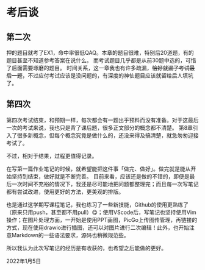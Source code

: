 # 考后谈

## 第二次

押的题目就考了EX1，命中率很低QAQ。本章的题目很难，特别后20道题，有的题目甚至不知道参考答案在说什么。
而考试题目几乎都是从前30题中选的，可惜了后面需要琢磨的题目。
时间关系，这一章我也有许多疏漏，~~恰好就漏了考试最后一题~~，不过应付考试应该是没问题的，有深度的神仙题目应该就留给后人填坑了。

## 第四次

第四次考试结束，和预期一样，每次都会有一题出乎预料而没有准备。对于这最后一次的考试来说，我也只是背了课后题，很多正文部分的概念都不清楚。
第8章引入了很多新概念，但每个概念究竟是做什么的，还没来得及搞清楚，就急匆匆迎接考试了。

不过，相对于结果，过程更值得记录。

在写第一篇作业笔记的时候，就希望能把这件事「做完、做好」。做完就是能从开始坚持到结束，做好就是不断完善。
目前来看，应该还是做的不错的，即便是最后一次时间不充裕的情况下，我还是尽可能地把问题都整理完；而且每一次写笔记都有尝试改进，使用更好的方法，更美观的排版。

也是通过这学期写课程笔记，我也练习了一些新技能，Github的使用更熟练了（原来只用push，甚至都不用pull）😋；使用VScode后，写笔记也坚持使用Vim操作；在图片处理方面，一开始是使用PPT画图，PicGo上传图传管理，再链接的方式，现在使用drawio进行插图，还可以对图片进行二次编辑！此外，也开始注意Markdown的一些语法要求，源码也稍微规范些。

所以我认为此次写笔记的经历是有收获的，也希望之后能做的更好。

2022年1月5日
